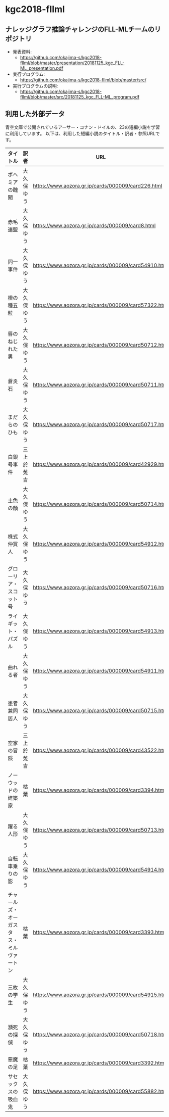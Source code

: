 # kgc2018-fllml

## ナレッジグラフ推論チャレンジのFLL-MLチームのリポジトリ

- 発表資料:
    - https://github.com/okajima-s/kgc2018-fllml/blob/master/presentation/20181125_kgc_FLL-ML_presentation.pdf
- 実行プログラム:
    - https://github.com/okajima-s/kgc2018-fllml/blob/master/src/
- 実行プログラムの説明:
    - https://github.com/okajima-s/kgc2018-fllml/blob/master/src/20181125_kgc_FLL-ML_program.pdf

## 利用した外部データ

青空文庫で公開されているアーサー・コナン・ドイルの、23の短編小説を学習に利用しています。
以下は、利用した短編小説のタイトル・訳者・参照URLです。

|タイトル|訳者|URL|
|----------------------------------------|----------|-----------------------------------------------|
|ボヘミアの醜聞|大久保ゆう|https://www.aozora.gr.jp/cards/000009/card226.html|
|赤毛連盟|大久保ゆう|https://www.aozora.gr.jp/cards/000009/card8.html|
|同一事件|大久保ゆう|https://www.aozora.gr.jp/cards/000009/card54910.html|
|橙の種五粒|大久保ゆう|https://www.aozora.gr.jp/cards/000009/card57322.html|
|唇のねじれた男|大久保ゆう|https://www.aozora.gr.jp/cards/000009/card50712.html|
|蒼炎石|大久保ゆう|https://www.aozora.gr.jp/cards/000009/card50711.html|
|まだらのひも|大久保ゆう|https://www.aozora.gr.jp/cards/000009/card50717.html|
|白銀号事件|三上於菟吉|https://www.aozora.gr.jp/cards/000009/card42929.html|
|土色の顔|大久保ゆう|https://www.aozora.gr.jp/cards/000009/card50714.html|||
|株式仲買人|大久保ゆう|https://www.aozora.gr.jp/cards/000009/card54912.html|
|グローリア・スコット号|大久保ゆう|https://www.aozora.gr.jp/cards/000009/card50716.html|
|ライギット・パズル|大久保ゆう|https://www.aozora.gr.jp/cards/000009/card54913.html|
|曲れる者|大久保ゆう|https://www.aozora.gr.jp/cards/000009/card54911.html|
|患者兼同居人|大久保ゆう|https://www.aozora.gr.jp/cards/000009/card50715.html|
|空家の冒険|三上於菟吉|https://www.aozora.gr.jp/cards/000009/card43522.html|
|ノーウッドの建築家|枯葉|https://www.aozora.gr.jp/cards/000009/card3394.html|
|躍る人形|大久保ゆう|https://www.aozora.gr.jp/cards/000009/card50713.html|
|自転車乗りの影|大久保ゆう|https://www.aozora.gr.jp/cards/000009/card54914.html|
|チャールズ・オーガスタス・ミルヴァートン|枯葉|https://www.aozora.gr.jp/cards/000009/card3393.html|
|三枚の学生|大久保ゆう|https://www.aozora.gr.jp/cards/000009/card54915.html|
|瀕死の探偵|大久保ゆう|https://www.aozora.gr.jp/cards/000009/card50718.html|
|悪魔の足|枯葉|https://www.aozora.gr.jp/cards/000009/card3392.html|
|サセックスの吸血鬼|大久保ゆう|https://www.aozora.gr.jp/cards/000009/card55882.html|
